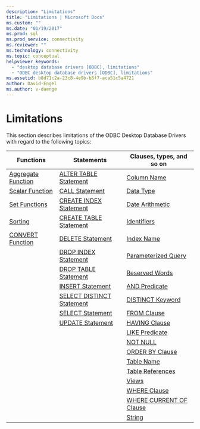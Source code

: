 ```yaml
---
description: "Limitations"
title: "Limitations | Microsoft Docs"
ms.custom: ""
ms.date: "01/19/2017"
ms.prod: sql
ms.prod_service: connectivity
ms.reviewer: ""
ms.technology: connectivity
ms.topic: conceptual
helpviewer_keywords: 
  - "desktop database drivers [ODBC], limitations"
  - "ODBC desktop database drivers [ODBC], limitations"
ms.assetid: b8d71c2a-23c8-4e9b-b5f7-aca51c5a4721
author: David-Engel
ms.author: v-daenge
---
```

# Limitations
This section describes limitations of the ODBC Desktop Database Drivers with regard to the following topics:  
  
|Functions|Statements|Clauses, types, and so on|  
|---------------|----------------|-------------------------------|  
|[Aggregate Function](../../odbc/microsoft/aggregate-function-limitations.md)|[ALTER TABLE Statement](../../odbc/microsoft/alter-table-statement-limitations.md)|[Column Name](../../odbc/microsoft/column-name-limitations.md)|  
|[Scalar Function](../../odbc/microsoft/scalar-function-limitations.md)|[CALL Statement](../../odbc/microsoft/call-statement-limitations.md)|[Data Type](../../odbc/microsoft/data-type-limitations.md)|  
|[Set Functions](../../odbc/microsoft/set-functions-limitations.md)|[CREATE INDEX Statement](../../odbc/microsoft/create-index-statement-limitations.md)|[Date Arithmetic](../../odbc/microsoft/date-arithmetic-limitations.md)|  
|[Sorting](../../odbc/microsoft/sorting-limitations.md)|[CREATE TABLE Statement](../../odbc/microsoft/create-table-statement-limitations.md)|[Identifiers](../../odbc/microsoft/identifiers-limitations.md)|  
|[CONVERT Function](../../odbc/microsoft/convert-function-limitations.md)|[DELETE Statement](../../odbc/microsoft/delete-statement-limitations.md)|[Index Name](../../odbc/microsoft/index-name-limitations.md)|  
||[DROP INDEX Statement](../../odbc/microsoft/drop-index-statement-limitations.md)|[Parameterized Query](../../odbc/microsoft/parameterized-query-limitations.md)|  
||[DROP TABLE Statement](../../odbc/microsoft/drop-table-statement-limitations.md)|[Reserved Words](../../odbc/microsoft/reserved-word-limitations.md)|  
||[INSERT Statement](../../odbc/microsoft/insert-statement-limitations.md)|[AND Predicate](../../odbc/microsoft/and-predicate-limitations.md)|  
||[SELECT DISTINCT Statement](../../odbc/microsoft/select-distinct-limitations.md)|[DISTINCT Keyword](../../odbc/microsoft/distinct-keyword-limitations.md)|  
||[SELECT Statement](../../odbc/microsoft/select-statement-limitations.md)|[FROM Clause](../../odbc/microsoft/from-clause-limitations.md)|  
||[UPDATE Statement](../../odbc/microsoft/update-statement-limitations.md)|[HAVING Clause](../../odbc/microsoft/having-clause-limitations.md)|  
|||[LIKE Predicate](../../odbc/microsoft/like-predicate-limitations.md)|  
|||[NOT NULL](../../odbc/microsoft/not-null-limitations.md)|  
|||[ORDER BY Clause](../../odbc/microsoft/order-by-clause-limitations.md)|  
|||[Table Name](../../odbc/microsoft/table-name-limitations.md)|  
|||[Table References](../../odbc/microsoft/table-references-limitations.md)|  
|||[Views](../../odbc/microsoft/views-limitations.md)|  
|||[WHERE Clause](../../odbc/microsoft/where-clause-limitations.md)|  
|||[WHERE CURRENT OF Clause](../../odbc/microsoft/where-current-of-clause-limitations.md)|  
|||[String](../../odbc/microsoft/string-limitations.md)|
